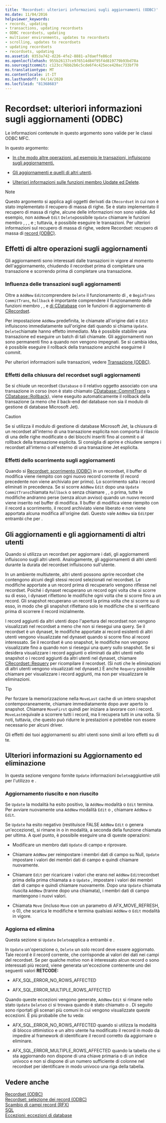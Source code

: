 ```yaml
---
title: 'Recordset: ulteriori informazioni sugli aggiornamenti (ODBC)'
ms.date: 11/04/2016
helpviewer_keywords:
- records, updating
- transactions, updating recordsets
- ODBC recordsets, updating
- multiuser environments, updates to recordsets
- scrolling, updates to recordsets
- updating recordsets
- recordsets, updating
ms.assetid: 0353a742-d226-4fe2-8881-a7daeffe86cd
ms.openlocfilehash: 955b26137ce976514d84f95f4d819779b93bd78a
ms.sourcegitcommit: c123cc76bb2b6c5cde6f4c425ece420ac733bf70
ms.translationtype: MT
ms.contentlocale: it-IT
ms.lasthandoff: 04/14/2020
ms.locfileid: "81368683"
---
```

# <a name="recordset-more-about-updates-odbc"></a>Recordset: ulteriori informazioni sugli aggiornamenti (ODBC)

Le informazioni contenute in questo argomento sono valide per le classi ODBC MFC.

In questo argomento:

- [In che modo altre operazioni, ad esempio le transazioni, influiscono sugli aggiornamenti.](#_core_how_transactions_affect_updates)

- [Gli aggiornamenti e quelli di altri utenti](#_core_your_updates_and_the_updates_of_other_users).

- [Ulteriori informazioni sulle funzioni membro Update ed Delete](#_core_more_about_update_and_delete).

> [!NOTE]
> Questo argomento si applica agli oggetti derivati da `CRecordset` in cui non è stato implementato il recupero di massa di righe. Se è stato implementato il recupero di massa di righe, alcune delle informazioni non sono valide. Ad esempio, non `AddNew`è `Edit` `Delete`possibile `Update` chiamare le funzioni membro , , , e ; tuttavia, è possibile eseguire le transazioni. Per ulteriori informazioni sul recupero di massa di righe, vedere Recordset: recupero di massa di [record (ODBC)](../../data/odbc/recordset-fetching-records-in-bulk-odbc.md).

## <a name="how-other-operations-affect-updates"></a><a name="_core_how_other_operations_affect_updates"></a>Effetti di altre operazioni sugli aggiornamenti

Gli aggiornamenti sono interessati dalle transazioni in vigore al momento dell'aggiornamento, chiudendo il recordset prima di completare una transazione e scorrendo prima di completare una transazione.

### <a name="how-transactions-affect-updates"></a><a name="_core_how_transactions_affect_updates"></a>Influenza delle transazioni sugli aggiornamenti

Oltre a `AddNew` `Edit`comprendere `Delete` il funzionamento di , e `BeginTrans` `CommitTrans`, `Rollback` è importante comprendere il funzionamento delle funzioni membro , , e [di CDatabase](../../mfc/reference/cdatabase-class.md) con le funzioni di aggiornamento di [CRecordset](../../mfc/reference/crecordset-class.md).

Per impostazione `AddNew` predefinita, le chiamate all'origine dati e `Edit` influiscono immediatamente sull'origine dati quando si chiama `Update`. `Delete`chiamate hanno effetto immediato. Ma è possibile stabilire una transazione ed eseguire un batch di tali chiamate. Gli aggiornamenti non sono permanenti fino a quando non vengono impegnati. Se si cambia idea, è possibile eseguire il rollback della transazione anziché eseguirne il commit.

Per ulteriori informazioni sulle transazioni, vedere [Transazione (ODBC)](../../data/odbc/transaction-odbc.md).

### <a name="how-closing-the-recordset-affects-updates"></a><a name="_core_how_closing_the_recordset_affects_updates"></a>Effetti della chiusura del recordset sugli aggiornamenti

Se si chiude un recordset `CDatabase` o il relativo oggetto associato con una transazione in corso (non è stato chiamato [CDatabase::CommitTrans](../../mfc/reference/cdatabase-class.md#committrans) o [CDatabase::Rollback](../../mfc/reference/cdatabase-class.md#rollback)), viene eseguito automaticamente il rollback della transazione (a meno che il back-end del database non sia il modulo di gestione di database Microsoft Jet).

> [!CAUTION]
> Se si utilizza il modulo di gestione di database Microsoft Jet, la chiusura di un recordset all'interno di una transazione esplicita non comporta il rilascio di una delle righe modificate o dei blocchi inseriti fino al commit o al rollback della transazione esplicita. Si consiglia di aprire e chiudere sempre i recordset all'interno o all'esterno di una transazione Jet esplicita.

### <a name="how-scrolling-affects-updates"></a><a name="_core_how_scrolling_affects_updates"></a>Effetti dello scorrimento sugli aggiornamenti

Quando si [Recordset: scorrimento (ODBC)](../../data/odbc/recordset-scrolling-odbc.md) in un recordset, il buffer di modifica viene riempito con ogni nuovo record corrente (il record precedente non viene archiviato per primo). Lo scorrimento salta i record eliminati in precedenza. Se si scorre `AddNew` `Edit` dopo una `Update` `CommitTrans`chiamata `Rollback` o senza chiamare , , o prima, tutte le modifiche andranno perse (senza alcun avviso) quando un nuovo record viene inserito nel buffer di modifica. Il buffer di modifica viene riempito con il record a scorrimento, il record archiviato viene liberato e non viene apportata alcuna modifica all'origine dati. Questo vale `AddNew` sia `Edit`per entrambi che per .

## <a name="your-updates-and-the-updates-of-other-users"></a><a name="_core_your_updates_and_the_updates_of_other_users"></a>Gli aggiornamenti e gli aggiornamenti di altri utenti

Quando si utilizza un recordset per aggiornare i dati, gli aggiornamenti influiscono sugli altri utenti. Analogamente, gli aggiornamenti di altri utenti durante la durata del recordset influiscono sull'utente.

In un ambiente multiutente, altri utenti possono aprire recordset che contengono alcuni degli stessi record selezionati nel recordset. Le modifiche apportate a un record prima di recuperarlo vengono riflesse nel recordset. Poiché i dynaset recuperano un record ogni volta che si scorre su di esso, i dynaset riflettono le modifiche ogni volta che si scorre fino a un record. Gli snapshot recuperano un record la prima volta che si scorre su di esso, in modo che gli snapshot riflettano solo le modifiche che si verificano prima di scorrere il record inizialmente.

I record aggiunti da altri utenti dopo l'apertura del recordset non vengono visualizzati nel recordset a meno che non si riesegui una query. Se il recordset è un dynaset, le modifiche apportate ai record esistenti di altri utenti vengono visualizzate nel dynaset quando si scorre fino al record interessato. Se il recordset è uno snapshot, le modifiche non vengono visualizzate fino a quando non si riesegui una query sullo snapshot. Se si desidera visualizzare i record aggiunti o eliminati da altri utenti nello snapshot o i record aggiunti da altri utenti nel dynaset, chiamare [CRecordset::Requery](../../mfc/reference/crecordset-class.md#requery) per ricompilare il recordset. (Si noti che le eliminazioni di altri utenti vengono visualizzati nel dynaset.) È anche `Requery` possibile chiamare per visualizzare i record aggiunti, ma non per visualizzare le eliminazioni.

> [!TIP]
> Per forzare la memorizzazione nella `MoveLast` cache di un intero snapshot contemporaneamente, chiamare immediatamente dopo aver aperto lo snapshot. Chiamare `MoveFirst` quindi per iniziare a lavorare con i record. `MoveLast`equivale a scorrere tutti i record, ma li recupera tutti in una volta. Si noti, tuttavia, che questo può ridurre le prestazioni e potrebbe non essere necessario per alcuni driver.

Gli effetti dei tuoi aggiornamenti su altri utenti sono simili ai loro effetti su di te.

## <a name="more-about-update-and-delete"></a><a name="_core_more_about_update_and_delete"></a>Ulteriori informazioni su Aggiornamento ed eliminazione

In questa sezione vengono fornite `Update` informazioni `Delete`aggiuntive utili per l'utilizzo e .

### <a name="update-success-and-failure"></a>Aggiornamento riuscito e non riuscito

Se `Update` la modalità ha esito positivo, la `AddNew` modalità o `Edit` termina. Per avviare nuovamente una `AddNew` modalità `Edit` o , chiamare `AddNew` o `Edit`.

Se `Update` ha esito negativo (restituisce FALSE `AddNew` `Edit` o genera un'eccezione), si rimane in o in modalità, a seconda della funzione chiamata per ultima. A quel punto, è possibile eseguire una di queste operazioni:

- Modificare un membro dati `Update` di campo e riprovare.

- Chiamare `AddNew` per reimpostare i membri dati di campo su Null, `Update` impostare i valori dei membri dati di campo e quindi chiamare nuovamente.

- Chiamare `Edit` per ricaricare i valori che erano nel `AddNew` `Edit`recordset prima della prima chiamata a o `Update` , impostare i valori dei membri dati di campo e quindi chiamare nuovamente. Dopo una `Update` chiamata riuscita `AddNew` (tranne dopo una chiamata), i membri dati di campo mantengono i nuovi valori.

- Chiamata `Move` (incluso `Move` con un parametro di AFX_MOVE_REFRESH, o 0), che scarica le modifiche e termina qualsiasi `AddNew` o `Edit` modalità in vigore.

### <a name="update-and-delete"></a>Aggiorna ed elimina

Questa sezione si `Update` `Delete`applica a entrambi e .

In `Update` un'operazione o, `Delete` un solo record deve essere aggiornato. Tale record è il record corrente, che corrisponde ai valori dei dati nei campi del recordset. Se per qualche motivo non è interessato alcun record o sono interessati più record, viene generata un'eccezione contenente uno dei seguenti valori **RETCODE:**

- AFX_SQL_ERROR_NO_ROWS_AFFECTED

- AFX_SQL_ERROR_MULTIPLE_ROWS_AFFECTED

Quando queste eccezioni vengono generate, `AddNew` `Edit` si rimane nello stato `Update` `Delete`o ci si trovava quando è stato chiamato o . Di seguito sono riportati gli scenari più comuni in cui vengono visualizzate queste eccezioni. È più probabile che tu veda:

- AFX_SQL_ERROR_NO_ROWS_AFFECTED quando si utilizza la modalità di blocco ottimistico e un altro utente ha modificato il record in modo da impedire al framework di identificare il record corretto da aggiornare o eliminare.

- AFX_SQL_ERROR_MULTIPLE_ROWS_AFFECTED quando la tabella che si sta aggiornando non dispone di una chiave primaria o di un indice univoco e non si dispone di un numero sufficiente di colonne nel recordset per identificare in modo univoco una riga della tabella.

## <a name="see-also"></a>Vedere anche

[Recordset (ODBC)](../../data/odbc/recordset-odbc.md)<br/>
[Recordset: selezione dei record (ODBC)](../../data/odbc/recordset-how-recordsets-select-records-odbc.md)<br/>
[Scambio di campi record (RFX)](../../data/odbc/record-field-exchange-rfx.md)<br/>
[SQL](../../data/odbc/sql.md)<br/>
[Eccezioni: eccezioni di database](../../mfc/exceptions-database-exceptions.md)
